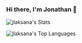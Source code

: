 ### Hi there, I'm Jonathan 👋

![jlaksana's Stats](https://github-readme-stats-khaki-nu-59.vercel.app/api?username=jlaksana&theme=tokyonight&show_icons=true&hide_border=true&count_private=true&include_all_commits=true)

![jlaksana's Top Languages](https://github-readme-stats-khaki-nu-59.vercel.app/api/top-langs/?username=jlaksana&theme=tokyonight&show_icons=true&hide_border=true&layout=compact)

<!--
**jlaksana/jlaksana** is a ✨ _special_ ✨ repository because its `README.md` (this file) appears on your GitHub profile.

Here are some ideas to get you started:

- 🔭 I’m currently working on ...
- 🌱 I’m currently learning ...
- 👯 I’m looking to collaborate on ...
- 🤔 I’m looking for help with ...
- 💬 Ask me about ...
- 📫 How to reach me: ...
- 😄 Pronouns: ...
- ⚡ Fun fact: ...
-->
